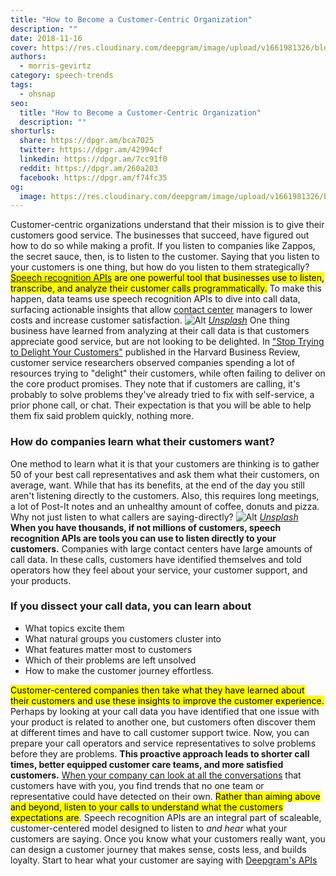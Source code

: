 ```yaml
---
title: "How to Become a Customer-Centric Organization"
description: ""
date: 2018-11-16
cover: https://res.cloudinary.com/deepgram/image/upload/v1661981326/blog/how-to-become-a-customer-centric-organization/how-to-become-customer-centric%402x.jpg
authors:
  - morris-gevirtz
category: speech-trends
tags:
  - ohsnap
seo:
  title: "How to Become a Customer-Centric Organization"
  description: ""
shorturls:
  share: https://dpgr.am/bca7025
  twitter: https://dpgr.am/42994cf
  linkedin: https://dpgr.am/7cc91f0
  reddit: https://dpgr.am/260a203
  facebook: https://dpgr.am/f74fc35
og:
  image: https://res.cloudinary.com/deepgram/image/upload/v1661981326/blog/how-to-become-a-customer-centric-organization/how-to-become-customer-centric%402x.jpg
---
```


Customer-centric organizations understand that their mission is to give their customers good service. The businesses that succeed, have figured out how to do so while making a profit. If you listen to companies like Zappos, the secret sauce, then, is to listen to the customer. Saying that you listen to your customers is one thing, but how do you listen to them strategically? <mark>[Speech recognition APIs](https://www.deepgram.com/) are one powerful tool that businesses use to listen, transcribe, and analyze their customer calls programmatically.</mark> To make this happen, data teams use speech recognition APIs to dive into call data, surfacing actionable insights that allow [contact center](https://deepgram.com/solutions/contact-centers/) managers to lower costs and increase customer satisfaction. ![Alt](https://res.cloudinary.com/deepgram/image/upload/v1661976764/blog/how-to-become-a-customer-centric-organization/tanialee-gonzalez-791790-unsplash.jpg) _[Unsplash](https://unsplash.com/photos/rDs8xeljOwc)_ One thing business have learned from analyzing at their call data is that customers appreciate good service, but are not looking to be delighted. In ["Stop Trying to Delight Your Customers"](https://hbr.org/2010/07/stop-trying-to-delight-your-customers) published in the Harvard Business Review, customer service researchers observed companies spending a lot of resources trying to "delight" their customers, while often failing to deliver on the core product promises. They note that if customers are calling, it's probably to solve problems they've already tried to fix with self-service, a prior phone call, or chat. Their expectation is that you will be able to help them fix said problem quickly, nothing more.

### How do companies learn what their customers want?

One method to learn what it is that your customers are thinking is to gather 50 of your best call representatives and ask them what their customers, on average, want. While that has its benefits, at the end of the day you still aren't listening directly to the customers. Also, this requires long meetings, a lot of Post-It notes and an unhealthy amount of coffee, donuts and pizza. Why not just listen to what callers are saying-directly? ![Alt](https://res.cloudinary.com/deepgram/image/upload/v1661976765/blog/how-to-become-a-customer-centric-organization/roman-kraft-669711-unsplash.jpg) _[Unsplash](https://images.unsplash.com/photo-1526547319484-63dce467060b?ixlib=rb-0.3.5&ixid=eyJhcHBfaWQiOjEyMDd9&s=8afae1b017a419d306cbf2605def0b55&auto=format&fit=crop&w=800&q=60)_ **When you have thousands, if not millions of customers, speech recognition APIs are tools you can use to listen directly to your customers.** Companies with large contact centers have large amounts of call data. In these calls, customers have identified themselves and told operators how they feel about your service, your customer support, and your products.

### If you dissect your call data, you can learn about

*   What topics excite them
*   What natural groups you customers cluster into
*   What features matter most to customers
*   Which of their problems are left unsolved
*   How to make the customer journey effortless.

<mark>Customer-centered companies then take what they have learned about their customers and use these insights to improve the customer experience.</mark> Perhaps by looking at your call data you have identified that one issue with your product is related to another one, but customers often discover them at different times and have to call customer support twice. Now, you can prepare your call operators and service representatives to solve problems before they are problems. **This proactive approach leads to shorter call times, better equipped customer care teams, and more satisfied customers.** [When your company can look at all the conversations](https://blog.deepgram.com/customer-story-rideshare-smartrhino-deepgram/) that customers have with you, you find trends that no one team or representative could have detected on their own. <mark>Rather than aiming above and beyond, listen to your calls to understand what the customers expectations are</mark>. Speech recognition APIs are an integral part of scaleable, customer-centered model designed to listen to _and hear_ what your customers are saying. Once you know what your customers really want, you can design a customer journey that makes sense, costs less, and builds loyalty. Start to hear what your customer are saying with [Deepgram's APIs](https://developers.deepgram.com/)
